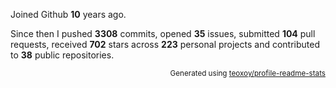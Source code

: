 Joined Github **10** years ago.

Since then I pushed **3308** commits, opened **35** issues, submitted **104** pull requests, received **702** stars across **223** personal projects and contributed to **38** public repositories.

<p align="right"><sub>Generated using <a href="https://github.com/marketplace/actions/profile-readme-stats">teoxoy/profile-readme-stats</a></sub></p>
